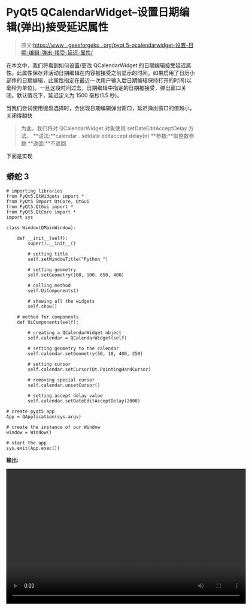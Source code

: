 # PyQt5 QCalendarWidget–设置日期编辑(弹出)接受延迟属性

> 原文:[https://www . geesforgeks . org/pyqt 5-qcalendarwidget-设置-日期-编辑-弹出-接受-延迟-属性/](https://www.geeksforgeeks.org/pyqt5-qcalendarwidget-setting-date-edit-pop-up-accept-delay-property/)

在本文中，我们将看到如何设置/更改 QCalendarWidget 的日期编辑接受延迟属性。此属性保存非活动日期编辑在内容被接受之前显示的时间。如果启用了日历小部件的日期编辑，此属性指定在最近一次用户输入后日期编辑保持打开的时间(以毫秒为单位)。一旦这段时间过去，日期编辑中指定的日期被接受，弹出窗口关闭。默认情况下，延迟定义为 1500 毫秒(1.5 秒)。

当我们尝试使用键盘选择时，会出现日期编辑弹出窗口，延迟弹出窗口的值越小，关闭得越快

> 为此，我们将对 QCalendarWidget 对象使用 setDateEditAcceptDelay 方法。
> **语法:**calendar . setdate editaccept delay(n)
> **参数:**取整数参数
> **返回:**不返回

下面是实现

## 蟒蛇 3

```
# importing libraries
from PyQt5.QtWidgets import *
from PyQt5 import QtCore, QtGui
from PyQt5.QtGui import *
from PyQt5.QtCore import *
import sys

class Window(QMainWindow):

    def __init__(self):
        super().__init__()

        # setting title
        self.setWindowTitle("Python ")

        # setting geometry
        self.setGeometry(100, 100, 650, 400)

        # calling method
        self.UiComponents()

        # showing all the widgets
        self.show()

    # method for components
    def UiComponents(self):

        # creating a QCalendarWidget object
        self.calendar = QCalendarWidget(self)

        # setting geometry to the calendar
        self.calendar.setGeometry(50, 10, 400, 250)

        # setting cursor
        self.calendar.setCursor(Qt.PointingHandCursor)

        # removing special cursor
        self.calendar.unsetCursor()

        # setting accept delay value
        self.calendar.setDateEditAcceptDelay(2000)

# create pyqt5 app
App = QApplication(sys.argv)

# create the instance of our Window
window = Window()

# start the app
sys.exit(App.exec())
```

**输出:**

<video class="wp-video-shortcode" id="video-426099-1" width="640" height="360" preload="metadata" controls=""><source type="video/mp4" src="https://media.geeksforgeeks.org/wp-content/uploads/20200606004546/Python-2020-06-06-00-45-17.mp4?_=1">[https://media.geeksforgeeks.org/wp-content/uploads/20200606004546/Python-2020-06-06-00-45-17.mp4](https://media.geeksforgeeks.org/wp-content/uploads/20200606004546/Python-2020-06-06-00-45-17.mp4)</video>